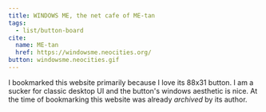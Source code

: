 ```yaml
---
title: WINDOWS ME, the net cafe of ME-tan
tags:
  - list/button-board
cite:
  name: ME-tan
  href: https://windowsme.neocities.org/
button: windowsme.neocities.gif
---
```


I bookmarked this website primarily because I love its 88x31 button. I am a sucker for classic desktop UI and the button's windows aesthetic is nice. At the time of bookmarking this website was already _archived_ by its author.